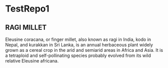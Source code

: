 # TestRepo1

## RAGI MILLET

Eleusine coracana, or finger millet, also known as ragi in India, kodo in Nepal, and kurakkan in Sri Lanka, is an annual herbaceous plant widely grown as a cereal crop in the arid and semiarid areas in Africa and Asia. It is a tetraploid and self-pollinating species probably evolved from its wild relative Eleusine africana.